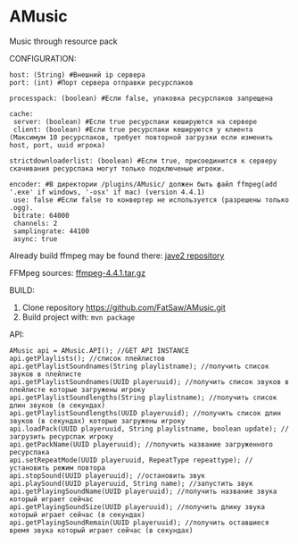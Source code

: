 # AMusic
Music through resource pack

CONFIGURATION:

```
host: (String) #Внешний ip сервера
port: (int) #Порт сервера отправки ресурспаков

processpack: (boolean) #Если false, упаковка ресурспаков запрещена

cache:
 server: (boolean) #Если true ресурспаки кешируются на сервере
 client: (boolean) #Если true ресурспаки кешируются у клиента (Максимум 10 ресурспаков, требует повторной загрузки если изменить host, port, uuid игрока)

strictdownloaderlist: (boolean) #Если true, присоединится к серверу скачивания ресурспака могут только подключеные игроки.

encoder: #В директории /plugins/AMusic/ должен быть файл ffmpeg(add '.exe' if windows, '-osx' if mac) (version 4.4.1)
 use: false #Если false то конвертер не используется (разрешены только .ogg).
 bitrate: 64000
 channels: 2
 samplingrate: 44100
 async: true
```
Already build ffmpeg may be found there: [jave2 repository](https://github.com/a-schild/jave2)

FFMpeg sources: [ffmpeg-4.4.1.tar.gz](https://ffmpeg.org/releases/ffmpeg-4.4.1.tar.gz)

BUILD:

1) Clone repository https://github.com/FatSaw/AMusic.git
2) Build project with: `mvn package`

API:
```
AMusic api = AMusic.API(); //GET API INSTANCE
api.getPlaylists(); //список плейлистов
api.getPlaylistSoundnames(String playlistname); //получить список звуков в плейлисте
api.getPlaylistSoundnames(UUID playeruuid); //получить список звуков в плейлисте которые загружены игроку
api.getPlaylistSoundlengths(String playlistname); //получить список длин звуков (в секундах)
api.getPlaylistSoundlengths(UUID playeruuid); //получить список длин звуков (в секундах) которые загружены игроку
api.loadPack(UUID playeruuid, String playlistname, boolean update); //загрузить ресурспак игроку
api.getPackName(UUID playeruuid); //получить название загруженного  ресурспака
api.setRepeatMode(UUID playeruuid, RepeatType repeattype); //установить режим повтора
api.stopSound(UUID playeruuid); //остановить звук
api.playSound(UUID playeruuid, String name); //запустить звук
api.getPlayingSoundName(UUID playeruuid); //получить название звука который играет сейчас
api.getPlayingSoundSize(UUID playeruuid); //получить длину звука который играет сейчас (в секундах)
api.getPlayingSoundRemain(UUID playeruuid); //получить оставшиеся время звука который играет сейчас (в секундах)
```
